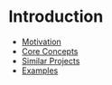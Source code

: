 # Introduction

* [Motivation](motivation.md)
* [Core Concepts](core-concepts.md)
* [Similar Projects](similar-projects.md)
* [Examples](examples.md)
